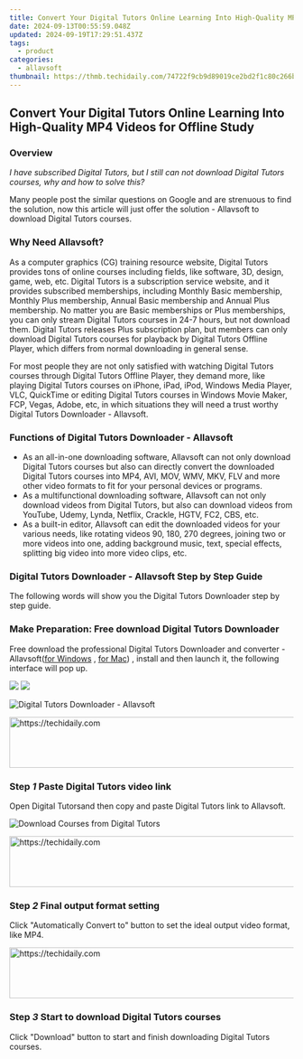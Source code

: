 ```yaml
---
title: Convert Your Digital Tutors Online Learning Into High-Quality MP4 Videos for Offline Study
date: 2024-09-13T00:55:59.048Z
updated: 2024-09-19T17:29:51.437Z
tags:
  - product
categories:
  - allavsoft
thumbnail: https://thmb.techidaily.com/74722f9cb9d89019ce2bd2f1c80c266bfc2adc6c2152da5539a4a5d5cb3e57e3.jpg
---
```


## Convert Your Digital Tutors Online Learning Into High-Quality MP4 Videos for Offline Study

### Overview

_I have subscribed Digital Tutors, but I still can not download Digital Tutors courses, why and how to solve this?_

Many people post the similar questions on Google and are strenuous to find the solution, now this article will just offer the solution - Allavsoft to download Digital Tutors courses.

### Why Need Allavsoft?

As a computer graphics (CG) training resource website, Digital Tutors provides tons of online courses including fields, like software, 3D, design, game, web, etc. Digital Tutors is a subscription service website, and it provides subscribed memberships, including Monthly Basic membership, Monthly Plus membership, Annual Basic membership and Annual Plus membership. No matter you are Basic memberships or Plus memberships, you can only stream Digital Tutors courses in 24-7 hours, but not download them. Digital Tutors releases Plus subscription plan, but members can only download Digital Tutors courses for playback by Digital Tutors Offline Player, which differs from normal downloading in general sense.

For most people they are not only satisfied with watching Digital Tutors courses through Digital Tutors Offline Player, they demand more, like playing Digital Tutors courses on iPhone, iPad, iPod, Windows Media Player, VLC, QuickTime or editing Digital Tutors courses in Windows Movie Maker, FCP, Vegas, Adobe, etc, in which situations they will need a trust worthy Digital Tutors Downloader - Allavsoft.

### Functions of Digital Tutors Downloader - Allavsoft

* As an all-in-one downloading software, Allavsoft can not only download Digital Tutors courses but also can directly convert the downloaded Digital Tutors courses into MP4, AVI, MOV, WMV, MKV, FLV and more other video formats to fit for your personal devices or programs.
* As a multifunctional downloading software, Allavsoft can not only download videos from Digital Tutors, but also can download videos from YouTube, Udemy, Lynda, Netflix, Crackle, HGTV, FC2, CBS, etc.
* As a built-in editor, Allavsoft can edit the downloaded videos for your various needs, like rotating videos 90, 180, 270 degrees, joining two or more videos into one, adding background music, text, special effects, splitting big video into more video clips, etc.

### Digital Tutors Downloader - Allavsoft Step by Step Guide

The following words will show you the Digital Tutors Downloader step by step guide.

### Make Preparation: Free download Digital Tutors Downloader

Free download the professional Digital Tutors Downloader and converter - Allavsoft([for Windows](https://tools.techidaily.com/allavsoft/products/) , [for Mac](https://tools.techidaily.com/allavsoft/products/)) , install and then launch it, the following interface will pop up.

[![](https://www.allavsoft.com/how-to/../images/how-to/free-download-win.jpg)](https://tools.techidaily.com/allavsoft/products/) [![](https://www.allavsoft.com/how-to/../images/how-to/free-download-mac.jpg)](https://tools.techidaily.com/allavsoft/products/)

![Digital Tutors Downloader - Allavsoft](https://www.allavsoft.com/how-to/../images/allavsoft/screen-shot-600.jpg)

<!-- affiliate ads begin -->
<a href="https://appsumo.8odi.net/c/5597632/2151871/7443" target="_top" id="2151871">
  <img src="//a.impactradius-go.com/display-ad/7443-2151871" border="0" alt="https://techidaily.com" width="600" height="90"/>
</a>
<img height="0" width="0" src="https://appsumo.8odi.net/i/5597632/2151871/7443" style="position:absolute;visibility:hidden;" border="0" />
<!-- affiliate ads end -->

### Step _1_ Paste Digital Tutors video link

Open Digital Tutorsand then copy and paste Digital Tutors link to Allavsoft.

![Download Courses from Digital Tutors](https://www.allavsoft.com/how-to/../images/how-to/lynda-video-downloader/download-lynda-courses.jpg)

<!-- affiliate ads begin -->
<a href="https://unicoeye.pxf.io/c/5597632/2134493/18498" target="_top" id="2134493">
  <img src="//a.impactradius-go.com/display-ad/18498-2134493" border="0" alt="https://techidaily.com" width="728" height="90"/>
</a>
<img height="0" width="0" src="https://unicoeye.pxf.io/i/5597632/2134493/18498" style="position:absolute;visibility:hidden;" border="0" />
<!-- affiliate ads end -->

### Step _2_ Final output format setting

Click "Automatically Convert to" button to set the ideal output video format, like MP4.

<!-- affiliate ads begin -->
<a href="https://ephamedtechinc.pxf.io/c/5597632/2137202/26400" target="_top" id="2137202">
  <img src="//a.impactradius-go.com/display-ad/26400-2137202" border="0" alt="https://techidaily.com" width="728" height="90"/>
</a>
<img height="0" width="0" src="https://ephamedtechinc.pxf.io/i/5597632/2137202/26400" style="position:absolute;visibility:hidden;" border="0" />
<!-- affiliate ads end -->

### Step _3_ Start to download Digital Tutors courses

Click "Download" button to start and finish downloading Digital Tutors courses.

<ins class="adsbygoogle"
     style="display:block"
     data-ad-format="autorelaxed"
     data-ad-client="ca-pub-7571918770474297"
     data-ad-slot="1223367746"></ins>

<ins class="adsbygoogle"
     style="display:block"
     data-ad-client="ca-pub-7571918770474297"
     data-ad-slot="8358498916"
     data-ad-format="auto"
     data-full-width-responsive="true"></ins>
